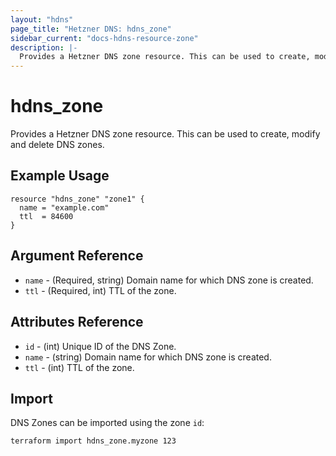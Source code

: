 ```yaml
---
layout: "hdns"
page_title: "Hetzner DNS: hdns_zone"
sidebar_current: "docs-hdns-resource-zone"
description: |-
  Provides a Hetzner DNS zone resource. This can be used to create, modify and delete DNS zones.
---
```


# hdns_zone

Provides a Hetzner DNS zone resource. This can be used to create, modify and delete DNS zones.

## Example Usage
```hcl
resource "hdns_zone" "zone1" {
  name = "example.com"
  ttl  = 84600
}
```

## Argument Reference

- `name` - (Required, string) Domain name for which DNS zone is created.
- `ttl` - (Required, int) TTL of the zone.

## Attributes Reference

- `id` - (int) Unique ID of the DNS Zone.
- `name` - (string) Domain name for which DNS zone is created.
- `ttl` - (int) TTL of the zone.

## Import

DNS Zones can be imported using the zone `id`:

```
terraform import hdns_zone.myzone 123
```

